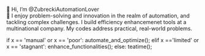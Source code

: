 👋 Hi, I’m @ZubreckiAutomationLover <br>
💞️ I enjoy problem-solving and innovation in the realm of automation, and tackling complex challenges.
  I build efficiency enhancemenet tools at a multinational company. My codes address practical, real-world problems.
  
if x == 'manual' or x == 'poor':
	automate_and_optimize();
elif x =='limited' or x == 'stagnant':
	enhance_functionalities();
else:
	teatime();

<!---
ZubreckiAutomationLover/ZubreckiAutomationLover is a ✨ special ✨ repository because its `README.md` (this file) appears on your GitHub profile.
You can click the Preview link to take a look at your changes.
--->
